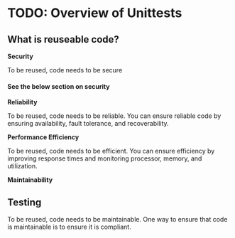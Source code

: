 # TODO: Overview of Unittests

## **What is reuseable code?**

**Security**

To be reused, code needs to be secure

#### See the below section on security



**Reliability**

To be reused, code needs to be reliable. You can ensure reliable code by ensuring availability, fault tolerance, and recoverability.

**Performance Efficiency**

To be reused, code needs to be efficient. You can ensure efficiency by improving response times and monitoring processor, memory, and utilization.

**Maintainability**

## Testing

To be reused, code needs to be maintainable. One way to ensure that code is maintainable is to ensure it is compliant.

